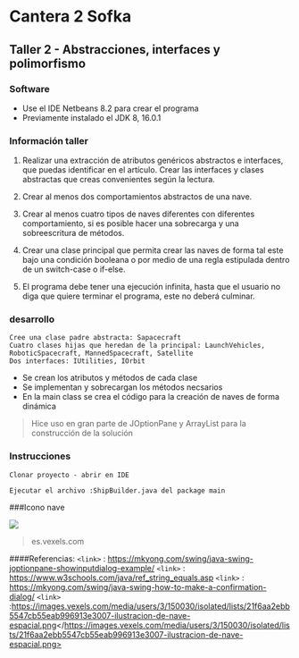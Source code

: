 # Cantera 2 Sofka 

## Taller 2 - Abstracciones, interfaces y polimorfismo

### Software

- Use el IDE Netbeans 8.2 para crear el programa
- Previamente instalado el JDK 8, 16.0.1  

### Información taller

1. Realizar una extracción de atributos genéricos abstractos e interfaces, que puedas identificar en el artículo. Crear las interfaces y clases abstractas que creas convenientes según la lectura.

2. Crear al menos dos comportamientos abstractos de una nave.

3. Crear al menos cuatro tipos de naves diferentes con diferentes comportamiento, si es posible hacer una sobrecarga y una sobreescritura de métodos.

4. Crear una clase principal que permita crear las naves de forma tal este bajo una condición booleana o por medio de una regla estipulada dentro de un switch-case o if-else.

5. El programa debe tener una ejecución infinita, hasta que el usuario no diga que quiere terminar el programa, este no deberá culminar.

### desarrollo
```
Cree una clase padre abstracta: Sapacecraft 
Cuatro clases hijas que heredan de la principal: LaunchVehicles, RoboticSpacecraft, MannedSpacecraft, Satellite
Dos interfaces: IUtilities, IOrbit
```

- Se crean los atributos y métodos de cada clase
- Se implementan y sobrecargan los métodos necsarios
- En la main class se crea el código para la creación de naves de forma dinámica

> Hice uso en gran parte de JOptionPane y ArrayList para la construcción de la solución

### Instrucciones

`Clonar proyecto - abrir en IDE `

`Ejecutar el archivo :ShipBuilder.java del package main `

###Icono nave

![](https://images.vexels.com/media/users/3/150030/isolated/lists/21f6aa2ebb5547cb55eab996913e3007-ilustracion-de-nave-espacial.png)

> es.vexels.com

####Referencias:
`<link>` : <https://mkyong.com/swing/java-swing-joptionpane-showinputdialog-example/>
`<link>` : <https://www.w3schools.com/java/ref_string_equals.asp>
`<link>` : <https://mkyong.com/swing/java-swing-how-to-make-a-confirmation-dialog/>
`<link>` :<https://images.vexels.com/media/users/3/150030/isolated/lists/21f6aa2ebb5547cb55eab996913e3007-ilustracion-de-nave-espacial.png></https://images.vexels.com/media/users/3/150030/isolated/lists/21f6aa2ebb5547cb55eab996913e3007-ilustracion-de-nave-espacial.png>